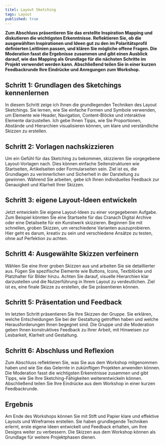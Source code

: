 ```yaml
---
titel: Layout Sketching
tags: Layout
published: true
---
```





**Zum Abschluss präsentieren Sie das erstellte Inspiration Mapping und diskutieren die wichtigsten Erkenntnisse. Reflektieren Sie, ob die ausgewählten Inspirationen und Ideen gut zu den im Polaritätsprofil definierten Leitlinien passen, und klären Sie mögliche offene Fragen. Die Moderation fasst die Ergebnisse zusammen und gibt einen Ausblick darauf, wie das Mapping als Grundlage für die nächsten Schritte im Projekt verwendet werden kann. Abschließend teilen Sie in einer kurzen Feedbackrunde Ihre Eindrücke und Anregungen zum Workshop.**



<div class="is-medium">

## Schritt 1: Grundlagen des Sketchings kennenlernen

In diesem Schritt zeige ich Ihnen die grundlegenden Techniken des Layout Sketchings. Sie lernen, wie Sie einfache Formen und Symbole verwenden, um Elemente wie Header, Navigation, Content-Blöcke und interaktive Elemente darzustellen. Ich gebe Ihnen Tipps, wie Sie Proportionen, Abstände und Hierarchien visualisieren können, um klare und verständliche Skizzen zu erstellen.


## Schritt 2: Vorlagen nachskizzieren

Um ein Gefühl für das Sketching zu bekommen, skizzieren Sie vorgegebene Layout-Vorlagen nach. Dies können einfache Seitenstrukturen wie Startseiten, Artikelseiten oder Formularseiten sein. Ziel ist es, die Grundlagen zu verinnerlichen und Sicherheit in der Darstellung zu gewinnen. Während Sie arbeiten, gebe ich Ihnen individuelles Feedback zur Genauigkeit und Klarheit Ihrer Skizzen.

## Schritt 3: eigene Layout-Ideen entwickeln

Jetzt entwickeln Sie eigene Layout-Ideen zu einer vorgegebenen Aufgabe. Zum Beispiel könnten Sie eine Startseite für das Cranach Digital Archive oder eine Detailseite für ein Kunstwerk skizzieren. Beginnen Sie mit schnellen, groben Skizzen, um verschiedene Varianten auszuprobieren. Hier geht es darum, kreativ zu sein und verschiedene Ansätze zu testen, ohne auf Perfektion zu achten.

## Schritt 4: Ausgewählte Skizzen verfeinern

Wählen Sie eine Ihrer groben Skizzen aus und arbeiten Sie sie detaillierter aus. Fügen Sie spezifische Elemente wie Buttons, Icons, Textblöcke und Platzhalter für Bilder hinzu. Achten Sie darauf, visuelle Hierarchien klar darzustellen und die Nutzerführung in Ihrem Layout zu verdeutlichen. Ziel ist es, eine finale Skizze zu erstellen, die Sie präsentieren können.

## Schritt 5: Präsentation und Feedback

Im letzten Schritt präsentieren Sie Ihre Skizzen der Gruppe. Sie erklären, welche Entscheidungen Sie bei der Gestaltung getroffen haben und welche Herausforderungen Ihnen begegnet sind. Die Gruppe und die Moderation geben Ihnen konstruktives Feedback zu Ihrer Arbeit, mit Hinweisen zur Lesbarkeit, Klarheit und Gestaltung.

## Schritt 6: Abschluss und Reflexion

Zum Abschluss reflektieren Sie, was Sie aus dem Workshop mitgenommen haben und wie Sie das Gelernte in zukünftigen Projekten anwenden können. Die Moderation fasst die wichtigsten Erkenntnisse zusammen und gibt Tipps, wie Sie Ihre Sketching-Fähigkeiten weiterentwickeln können. Abschließend teilen Sie Ihre Eindrücke aus dem Workshop in einer kurzen Feedbackrunde.

## Ergebnis

Am Ende des Workshops können Sie mit Stift und Papier klare und effektive Layouts und Wireframes erstellen. Sie haben grundlegende Techniken erlernt, erste eigene Ideen entwickelt und Feedback erhalten, um Ihre Designs weiter zu verbessern. Die Skizzen aus dem Workshop können als Grundlage für weitere Projektphasen dienen.

</div>